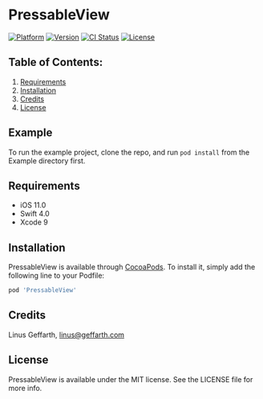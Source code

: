 # PressableView

[![Platform](https://img.shields.io/cocoapods/p/PressableView.svg?style=flat)](https://cocoapods.org/pods/PressableView)
[![Version](https://img.shields.io/cocoapods/v/PressableView.svg?style=flat)](https://cocoapods.org/pods/PressableView)
[![CI Status](https://img.shields.io/travis/linusgeffarth/PressableView.svg?style=flat)](https://travis-ci.org/linusgeffarth/PressableView)
[![License](https://img.shields.io/cocoapods/l/PressableView.svg?style=flat)](https://cocoapods.org/pods/PressableView)

## Table of Contents:
1. [Requirements](#requirements)
2. [Installation](#installation)
3. [Credits](#credits)
4. [License](#license)

## Example

To run the example project, clone the repo, and run `pod install` from the Example directory first.

## Requirements

- iOS 11.0
- Swift 4.0
- Xcode 9

## Installation

PressableView is available through [CocoaPods](https://cocoapods.org). To install
it, simply add the following line to your Podfile:

```ruby
pod 'PressableView'
```

## Credits

Linus Geffarth, linus@geffarth.com

## License

PressableView is available under the MIT license. See the LICENSE file for more info.

